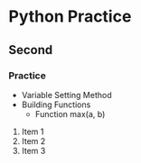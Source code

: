 # Python Practice
## Second
### Practice
- Variable Setting Method
- Building Functions
  - Function max(a, b)

1. Item 1
2. Item 2
3. Item 3
